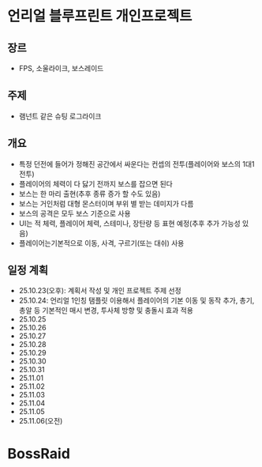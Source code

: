 # 언리얼 블루프린트 개인프로젝트  
## 장르
- FPS, 소울라이크, 보스레이드  
## 주제  
- 램넌트 같은 슈팅 로그라이크  
## 개요  
- 특정 던전에 들어가 정해진 공간에서 싸운다는 컨셉의 전투(플레이어와 보스의 1대1 전투)  
- 플레이어의 체력이 다 닳기 전까지 보스를 잡으면 된다  
- 보스는 한 마리 출현(추후 종류 증가 할 수도 있음)  
- 보스는 거인처럼 대형 몬스터이며 부위 별 받는 데미지가 다름  
- 보스의 공격은 모두 보스 기준으로 사용  
- UI는 적 체력, 플레이어 체력, 스테미나, 장탄량 등 표현 예정(추후 추가 가능성 있음)  
- 플레이어는기본적으로 이동, 사격, 구르기(또는 대쉬) 사용  
## 일정 계획  
- 25.10.23(오후): 계획서 작성 및 개인 프로젝트 주제 선정  
- 25.10.24: 언리얼 1인칭 탬플릿 이용해서 플레이어의 기본 이동 및 동작 추가, 총기, 총알 등 기본적인 매시 변경, 투사체 방향 및 충돌시 효과 적용
- 25.10.25  
- 25.10.26  
- 25.10.27  
- 25.10.28  
- 25.10.29  
- 25.10.30  
- 25.10.31  
- 25.11.01  
- 25.11.02  
- 25.11.03  
- 25.11.04  
- 25.11.05  
- 25.11.06(오전)  
  
# BossRaid  
